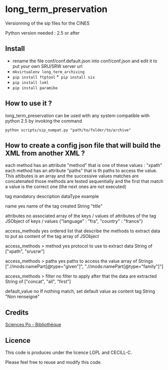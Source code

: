 # long_term_preservation

Versionning of the sip files for the CINES

Python version needed : 2.5 or after


## Install

* rename the file conf/conf.default.json into conf/conf.json and edit it to put your own SRU/SRW server url
* `mkvirtualenv long_term_archiving`
* `pip install ftptool`
*` pip install six`
* `pip install lxml`
* `pip install paramiko`

## How to use it ?

long_term_preservation can be used with any system compatible with python 2.5 by invoking the command

`python scripts/sip_numpat.py "path/to/folder/to/archive"`


## How to create a config json file that will build the XML from another XML ?


each method has an attribute "method" that is one of these values : "xpath"
each method has an attribute "paths" that is th paths to access the value. This attibutes is an array and the successive values matches are concatenated
those methods are tested sequentially and the first that match a value is the correct one (the next ones are not executed)



tag	mandatory	description	dataType	example

name	yes	name of the tag created	String	"title"

attributes	no	associated array of the keys / values of attributes of the tag	JSObject of keys / values	{"language" : "fra", "country" : "france"}

access_methods	yes	ordered list that describe the methods to extract data to put as content of the tag	array of JSObject

access_methods > method	yes	protocol to use to extract data	String of ["xpath", "srusrw"]

access_methods > paths	yes	paths to access the value	array of Strings	[".//mods:namePart[@type=\"given\"]", ".//mods:namePart[@type=\"family\"]"]

access_methods > filter	no	filter to apply after that the data are extracted	String of ["concat", "all", "first"]

default_value	no	If nothing match, set default value as content tag	String	"Non renseigné"


## Credits

[Sciences Po - Bibliothèque](http://www.sciencespo.fr/bibliotheque/)

## Licence

This code is produces under the licence LGPL and CECILL-C.

Please feel free to reuse and modify this code.